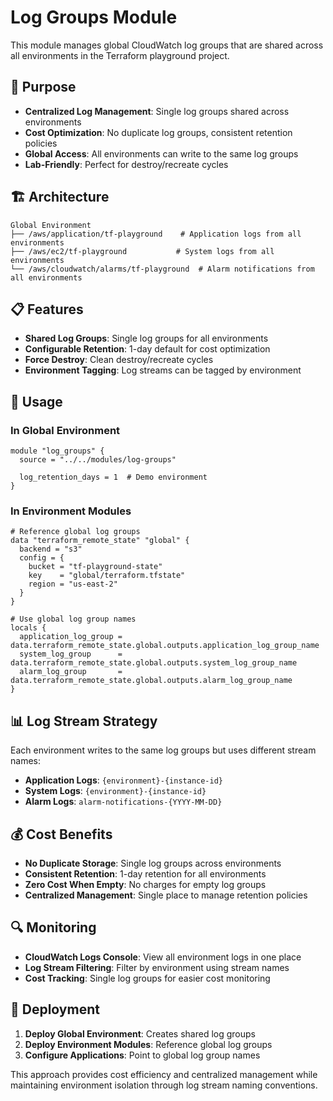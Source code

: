 # Log Groups Module

This module manages global CloudWatch log groups that are shared across all environments in the Terraform playground project.

## 🎯 Purpose

- **Centralized Log Management**: Single log groups shared across environments
- **Cost Optimization**: No duplicate log groups, consistent retention policies
- **Global Access**: All environments can write to the same log groups
- **Lab-Friendly**: Perfect for destroy/recreate cycles

## 🏗️ Architecture

```
Global Environment
├── /aws/application/tf-playground    # Application logs from all environments
├── /aws/ec2/tf-playground           # System logs from all environments
└── /aws/cloudwatch/alarms/tf-playground  # Alarm notifications from all environments
```

## 📋 Features

- **Shared Log Groups**: Single log groups for all environments
- **Configurable Retention**: 1-day default for cost optimization
- **Force Destroy**: Clean destroy/recreate cycles
- **Environment Tagging**: Log streams can be tagged by environment

## 🔧 Usage

### In Global Environment
```hcl
module "log_groups" {
  source = "../../modules/log-groups"
  
  log_retention_days = 1  # Demo environment
}
```

### In Environment Modules
```hcl
# Reference global log groups
data "terraform_remote_state" "global" {
  backend = "s3"
  config = {
    bucket = "tf-playground-state"
    key    = "global/terraform.tfstate"
    region = "us-east-2"
  }
}

# Use global log group names
locals {
  application_log_group = data.terraform_remote_state.global.outputs.application_log_group_name
  system_log_group      = data.terraform_remote_state.global.outputs.system_log_group_name
  alarm_log_group       = data.terraform_remote_state.global.outputs.alarm_log_group_name
}
```

## 📊 Log Stream Strategy

Each environment writes to the same log groups but uses different stream names:

- **Application Logs**: `{environment}-{instance-id}`
- **System Logs**: `{environment}-{instance-id}`
- **Alarm Logs**: `alarm-notifications-{YYYY-MM-DD}`

## 💰 Cost Benefits

- **No Duplicate Storage**: Single log groups across environments
- **Consistent Retention**: 1-day retention for all environments
- **Zero Cost When Empty**: No charges for empty log groups
- **Centralized Management**: Single place to manage retention policies

## 🔍 Monitoring

- **CloudWatch Logs Console**: View all environment logs in one place
- **Log Stream Filtering**: Filter by environment using stream names
- **Cost Tracking**: Single log groups for easier cost monitoring

## 🚀 Deployment

1. **Deploy Global Environment**: Creates shared log groups
2. **Deploy Environment Modules**: Reference global log groups
3. **Configure Applications**: Point to global log group names

This approach provides cost efficiency and centralized management while maintaining environment isolation through log stream naming conventions. 